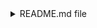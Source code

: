 <details>
  <summary>README.md file</summary>

Что такое README.md?

README — это текстовый файл , который представляет и объясняет проект. Он содержит информацию, которая обычно требуется для понимания сути проекта.

![image alt](https://github.com/haydarsho/Softclub/blob/141a413717e2dafe6223b19bc147d82db4bc481d/%D0%A1%D0%BD%D0%B8%D0%BC%D0%BE%D0%BA%20%D1%8D%D0%BA%D1%80%D0%B0%D0%BD%D0%B0%202025-01-21%20142117.png)

Что делает файл README.md?

Файл README.md служит руководством для пользователей и разработчиков, объясняя, что такое проект, как его настроить и как внести свой вклад. Он часто служит первым документом, который люди читают, когда сталкиваются с новым проектом, особенно на таких платформах, как GitHub.


Что можно сделать с README.md?

В README-файл профиля можно добавлять различные виджеты со статистическими данными о себе и свой деятельности на GitHub. Данные автоматически обновляются с некоторой периодичностью и в профиле всегда отображается актуальная информация:

Локальные системы контроля версий

Многие люди предпочитают копировать файлы в другой каталог (возможно, в каталог с временной меткой, если они умны). Этот подход очень распространен, потому что он очень прост, но он также невероятно подвержен ошибкам. Легко забыть, в каком каталоге вы находитесь, и случайно записать не в тот файл или скопировать файлы, которые вы не хотели.

Чтобы решить эту проблему, программисты давно разработали локальные системы контроля версий, имеющие простую базу данных, в которой все изменения в файлах хранятся под контролем версий.



![image alt](https://github.com/haydarsho/Softclub/blob/3fb10a39fbe4d5d0397d7de2b5e20799cf5cd03f/%D0%A1%D0%BD%D0%B8%D0%BC%D0%BE%D0%BA%20%D1%8D%D0%BA%D1%80%D0%B0%D0%BD%D0%B0%202025-01-21%20144941.png)

Как можно создать новую версию

Чтобы создать новую версию, перейдите в раздел «Версии» в меню слева. Затем нажмите кнопку «Добавить новую версию» в правом верхнем углу. Выберите версию, из которой нужно сделать форк. Это создаст копию этой версии, вы не сможете вернуть изменения в версию, которая была форкнута.


<details>
<summary>Подробнее ...</summary>


Бета
Указание того, что версия является бета-версией, добавит значок рядом с версией в раскрывающемся селекторе версий. Это не создает выноску на странице или какие-либо другие видимые изменения.

Публичный
Выбор этого параметра сделает его доступным в раскрывающемся списке выбора версии и для всех, кто может просматривать ваши документы. Если этот параметр не выбран, эта версия будет видна только администраторам проекта.

Устаревший
Выберите это, чтобы отметить более старые версии. Помимо значка «устаревшая» рядом с версией в раскрывающемся списке версий, пользователи также увидят большой красный баннер над документами при посещении этой устаревшей версии. Вот как это выглядит:

![image alt](https://github.com/haydarsho/Softclub/blob/66d47f7f71f98b23bc7e6ef5d6b0d6d98bbbfa9c/%D0%A1%D0%BD%D0%B8%D0%BC%D0%BE%D0%BA%20%D1%8D%D0%BA%D1%80%D0%B0%D0%BD%D0%B0%202025-01-21%20150647.png)
  
</details>

</details>
